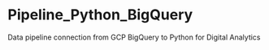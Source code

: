 # Pipeline_Python_BigQuery
Data pipeline connection from GCP BigQuery to Python for Digital Analytics
